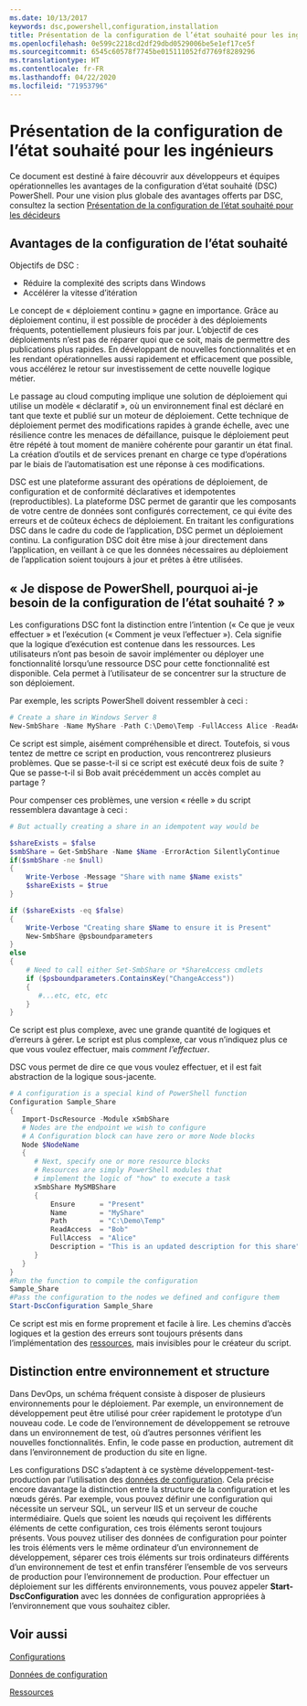 ```yaml
---
ms.date: 10/13/2017
keywords: dsc,powershell,configuration,installation
title: Présentation de la configuration de l’état souhaité pour les ingénieurs
ms.openlocfilehash: 0e599c2218cd2df29dbd0529006be5e1ef17ce5f
ms.sourcegitcommit: 6545c60578f7745be015111052fd7769f8289296
ms.translationtype: HT
ms.contentlocale: fr-FR
ms.lasthandoff: 04/22/2020
ms.locfileid: "71953796"
---
```

# <a name="desired-state-configuration-overview-for-engineers"></a>Présentation de la configuration de l’état souhaité pour les ingénieurs

Ce document est destiné à faire découvrir aux développeurs et équipes opérationnelles les avantages de la configuration d’état souhaité (DSC) PowerShell.
Pour une vision plus globale des avantages offerts par DSC, consultez la section [Présentation de la configuration de l’état souhaité pour les décideurs](decisionMaker.md)

## <a name="benefits-of-desired-state-configuration"></a>Avantages de la configuration de l’état souhaité

Objectifs de DSC :

- Réduire la complexité des scripts dans Windows
- Accélérer la vitesse d’itération

Le concept de « déploiement continu » gagne en importance.
Grâce au déploiement continu, il est possible de procéder à des déploiements fréquents, potentiellement plusieurs fois par jour.
L’objectif de ces déploiements n’est pas de réparer quoi que ce soit, mais de permettre des publications plus rapides.
En développant de nouvelles fonctionnalités et en les rendant opérationnelles aussi rapidement et efficacement que possible, vous accélérez le retour sur investissement de cette nouvelle logique métier.

Le passage au cloud computing implique une solution de déploiement qui utilise un modèle « déclaratif », où un environnement final est déclaré en tant que texte et publié sur un moteur de déploiement.
Cette technique de déploiement permet des modifications rapides à grande échelle, avec une résilience contre les menaces de défaillance, puisque le déploiement peut être répété à tout moment de manière cohérente pour garantir un état final.
La création d’outils et de services prenant en charge ce type d’opérations par le biais de l’automatisation est une réponse à ces modifications.

DSC est une plateforme assurant des opérations de déploiement, de configuration et de conformité déclaratives et idempotentes (reproductibles).
La plateforme DSC permet de garantir que les composants de votre centre de données sont configurés correctement, ce qui évite des erreurs et de coûteux échecs de déploiement.
En traitant les configurations DSC dans le cadre du code de l’application, DSC permet un déploiement continu.
La configuration DSC doit être mise à jour directement dans l’application, en veillant à ce que les données nécessaires au déploiement de l’application soient toujours à jour et prêtes à être utilisées.

## <a name="i-have-powershell-why-do-i-need-desired-state-configuration"></a>« Je dispose de PowerShell, pourquoi ai-je besoin de la configuration de l’état souhaité ? »

Les configurations DSC font la distinction entre l’intention (« Ce que je veux effectuer » et l’exécution (« Comment je veux l’effectuer »).
Cela signifie que la logique d’exécution est contenue dans les ressources.
Les utilisateurs n’ont pas besoin de savoir implémenter ou déployer une fonctionnalité lorsqu’une ressource DSC pour cette fonctionnalité est disponible.
Cela permet à l’utilisateur de se concentrer sur la structure de son déploiement.

Par exemple, les scripts PowerShell doivent ressembler à ceci :
```powershell
# Create a share in Windows Server 8
New-SmbShare -Name MyShare -Path C:\Demo\Temp -FullAccess Alice -ReadAccess Bob
```
Ce script est simple, aisément compréhensible et direct.
Toutefois, si vous tentez de mettre ce script en production, vous rencontrerez plusieurs problèmes.
Que se passe-t-il si ce script est exécuté deux fois de suite ?
Que se passe-t-il si Bob avait précédemment un accès complet au partage ?

Pour compenser ces problèmes, une version « réelle » du script ressemblera davantage à ceci :
```powershell
# But actually creating a share in an idempotent way would be

$shareExists = $false
$smbShare = Get-SmbShare -Name $Name -ErrorAction SilentlyContinue
if($smbShare -ne $null)
{
    Write-Verbose -Message "Share with name $Name exists"
    $shareExists = $true
}

if ($shareExists -eq $false)
{
    Write-Verbose "Creating share $Name to ensure it is Present"
    New-SmbShare @psboundparameters
}
else
{
    # Need to call either Set-SmbShare or *ShareAccess cmdlets
    if ($psboundparameters.ContainsKey("ChangeAccess"))
    {
       #...etc, etc, etc
    }
}
```

Ce script est plus complexe, avec une grande quantité de logiques et d’erreurs à gérer.
Le script est plus complexe, car vous n’indiquez plus ce que vous voulez effectuer, mais *comment l’effectuer*.

DSC vous permet de dire ce que vous voulez effectuer, et il est fait abstraction de la logique sous-jacente.

```powershell
# A configuration is a special kind of PowerShell function
Configuration Sample_Share
{
   Import-DscResource -Module xSmbShare
   # Nodes are the endpoint we wish to configure
   # A Configuration block can have zero or more Node blocks
   Node $NodeName
   {
      # Next, specify one or more resource blocks
      # Resources are simply PowerShell modules that
      # implement the logic of "how" to execute a task
      xSmbShare MySMBShare
      {
          Ensure      = "Present"
          Name        = "MyShare"
          Path        = "C:\Demo\Temp"
          ReadAccess  = "Bob"
          FullAccess  = "Alice"
          Description = "This is an updated description for this share"
      }
   }
}
#Run the function to compile the configuration
Sample_Share
#Pass the configuration to the nodes we defined and configure them
Start-DscConfiguration Sample_Share
```

Ce script est mis en forme proprement et facile à lire.
Les chemins d’accès logiques et la gestion des erreurs sont toujours présents dans l’implémentation des [ressources](../resources/resources.md), mais invisibles pour le créateur du script.

## <a name="separating-environment-from-structure"></a>Distinction entre environnement et structure

Dans DevOps, un schéma fréquent consiste à disposer de plusieurs environnements pour le déploiement.
Par exemple, un environnement de développement peut être utilisé pour créer rapidement le prototype d’un nouveau code.
Le code de l’environnement de développement se retrouve dans un environnement de test, où d’autres personnes vérifient les nouvelles fonctionnalités.
Enfin, le code passe en production, autrement dit dans l’environnement de production du site en ligne.

Les configurations DSC s’adaptent à ce système développement-test-production par l’utilisation des [données de configuration](../configurations/configData.md).
Cela précise encore davantage la distinction entre la structure de la configuration et les nœuds gérés.
Par exemple, vous pouvez définir une configuration qui nécessite un serveur SQL, un serveur IIS et un serveur de couche intermédiaire.
Quels que soient les nœuds qui reçoivent les différents éléments de cette configuration, ces trois éléments seront toujours présents.
Vous pouvez utiliser des données de configuration pour pointer les trois éléments vers le même ordinateur d’un environnement de développement, séparer ces trois éléments sur trois ordinateurs différents d’un environnement de test et enfin transférer l’ensemble de vos serveurs de production pour l’environnement de production.
Pour effectuer un déploiement sur les différents environnements, vous pouvez appeler **Start-DscConfiguration** avec les données de configuration appropriées à l’environnement que vous souhaitez cibler.

## <a name="see-also"></a>Voir aussi

[Configurations](../configurations/configurations.md)

[Données de configuration](../configurations/configData.md)

[Ressources](../resources/resources.md)
